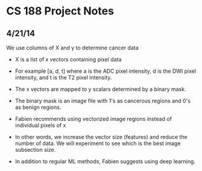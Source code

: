 # CS 188 Project Notes

## 4/21/14

We use columns of X and y to determine cancer data

* X is a list of x vectors containing pixel data

* For example [a, d, t] where a is the ADC pixel intensity, d is the DWI pixel intensity, and t is the T2 pixel intensity.

* The x vectors are mapped to y scalars determined by a binary mask.

* The binary mask is an image file with 1's as cancerous regions and 0's as benign regions.

* Fabien recommends using vectorized image regions instead of individual pixels of x

* In other words, we increase the vector size (features) and reduce the number of data. We will experiment to see which is the best image subsection size.

* In addition to regular ML methods, Fabien suggests using deep learning.